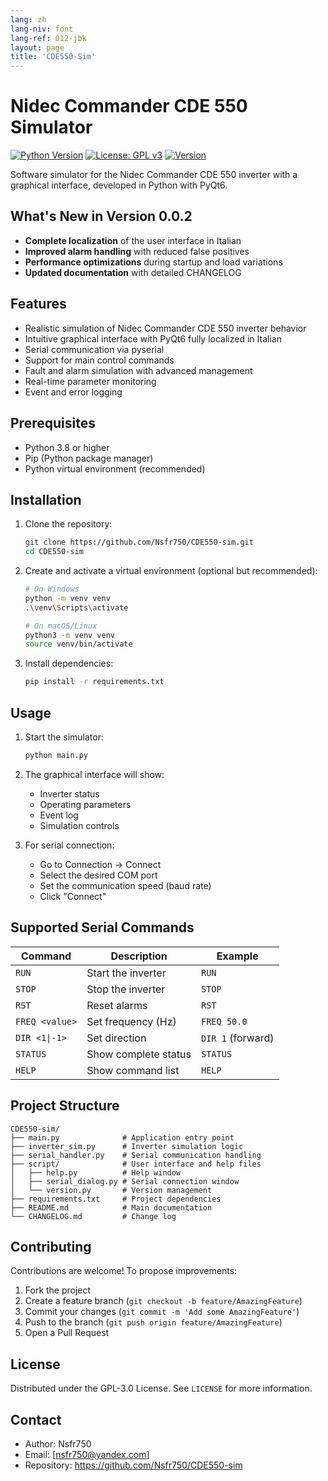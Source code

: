```yaml
---
lang: zh
lang-niv: font
lang-ref: 012-jbk
layout: page
title: 'CDE550-Sim'
---
```


# Nidec Commander CDE 550 Simulator

[![Python Version](https://img.shields.io/badge/python-3.8+-blue.svg)](https://www.python.org/downloads/)
[![License: GPL v3](https://img.shields.io/badge/License-GPLv3-blue.svg)](https://www.gnu.org/licenses/gpl-3.0)
[![Version](https://img.shields.io/badge/version-0.0.2-green.svg)](CHANGELOG.md)

Software simulator for the Nidec Commander CDE 550 inverter with a graphical interface, developed in Python with PyQt6.

## What's New in Version 0.0.2

- **Complete localization** of the user interface in Italian
- **Improved alarm handling** with reduced false positives
- **Performance optimizations** during startup and load variations
- **Updated documentation** with detailed CHANGELOG

## Features

- Realistic simulation of Nidec Commander CDE 550 inverter behavior
- Intuitive graphical interface with PyQt6 fully localized in Italian
- Serial communication via pyserial
- Support for main control commands
- Fault and alarm simulation with advanced management
- Real-time parameter monitoring
- Event and error logging

## Prerequisites

- Python 3.8 or higher
- Pip (Python package manager)
- Python virtual environment (recommended)

## Installation

1. Clone the repository:
   ```bash
   git clone https://github.com/Nsfr750/CDE550-sim.git
   cd CDE550-sim
   ```

2. Create and activate a virtual environment (optional but recommended):
   ```bash
   # On Windows
   python -m venv venv
   .\venv\Scripts\activate
   
   # On macOS/Linux
   python3 -m venv venv
   source venv/bin/activate
   ```

3. Install dependencies:
   ```bash
   pip install -r requirements.txt
   ```

## Usage

1. Start the simulator:
   ```bash
   python main.py
   ```

2. The graphical interface will show:
   - Inverter status
   - Operating parameters
   - Event log
   - Simulation controls

3. For serial connection:
   - Go to Connection -> Connect
   - Select the desired COM port
   - Set the communication speed (baud rate)
   - Click "Connect"

## Supported Serial Commands

| Command | Description | Example |
|---------|-------------|---------|
| `RUN` | Start the inverter | `RUN` |
| `STOP` | Stop the inverter | `STOP` |
| `RST` | Reset alarms | `RST` |
| `FREQ <value>` | Set frequency (Hz) | `FREQ 50.0` |
| `DIR <1\|-1>` | Set direction | `DIR 1` (forward) |
| `STATUS` | Show complete status | `STATUS` |
| `HELP` | Show command list | `HELP` |

## Project Structure

```
CDE550-sim/
├── main.py              # Application entry point
├── inverter_sim.py      # Inverter simulation logic
├── serial_handler.py    # Serial communication handling
├── script/              # User interface and help files
│   ├── help.py          # Help window
│   ├── serial_dialog.py # Serial connection window
│   └── version.py       # Version management
├── requirements.txt     # Project dependencies
├── README.md            # Main documentation
└── CHANGELOG.md         # Change log
```

## Contributing

Contributions are welcome! To propose improvements:

1. Fork the project
2. Create a feature branch (`git checkout -b feature/AmazingFeature`)
3. Commit your changes (`git commit -m 'Add some AmazingFeature'`)
4. Push to the branch (`git push origin feature/AmazingFeature`)
5. Open a Pull Request

## License

Distributed under the GPL-3.0 License. See `LICENSE` for more information.

## Contact

- Author: Nsfr750
- Email: [nsfr750@yandex.com]
- Repository: https://github.com/Nsfr750/CDE550-sim

